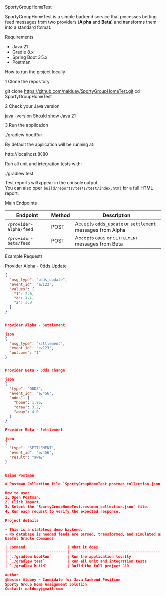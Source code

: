 SportyGroupHomeTest

SportyGroupHomeTest is a simple backend service that processes betting feed messages from two providers (**Alpha** and **Beta**) and transforms them into a standard format.


Requirements

- Java 21
- Gradle 8.x
- Spring Boot 3.5.x
- Postman

How to run the project locally

1 Clone the repository

git clone https://github.com/nalduey/SportyGroupHomeTest.git
cd SportyGroupHomeTest


2 Check your Java version

java -version
Should show Java 21


3 Run the application

./gradlew bootRun


By default the application will be running at:

http://localhost:8080


Run all unit and integration tests with:

./gradlew test

Test reports will appear in the console output.  
You can also open `build/reports/tests/test/index.html` for a full HTML report.


Main Endpoints

| Endpoint                  | Method | Description                                      |
|---------------------------|--------|--------------------------------------------------|
| `/provider-alpha/feed`    | POST   | Accepts `odds_update` or `settlement` messages from Alpha |
| `/provider-beta/feed`     | POST   | Accepts `ODDS` or `SETTLEMENT` messages from Beta |

Example Requests

Provider Alpha - Odds Update

```json
{
  "msg_type": "odds_update",
  "event_id": "ev123",
  "values": {
    "1": 2.0,
    "X": 3.1,
    "2": 3.8
  }
}


Provider Alpha - Settlement

json
{
  "msg_type": "settlement",
  "event_id": "ev123",
  "outcome": "1"
}


Provider Beta - Odds Change

json
{
  "type": "ODDS",
  "event_id": "ev456",
  "odds": {
    "home": 1.95,
    "draw": 3.2,
    "away": 4.0
  }
}

Provider Beta - Settlement

json
{
  "type": "SETTLEMENT",
  "event_id": "ev456",
  "result": "away"
}


Using Postman

A Postman Collection file `SportyGroupHomeTest.postman_collection.json` is included to help you test all endpoints easily.

How to use:
1. Open Postman.
2. Click Import.
3. Select the `SportyGroupHomeTest.postman_collection.json` file.
4. Run each request to verify the expected response.

Project details

- This is a stateless demo backend.
- No database is needed feeds are parsed, transformed, and simulated as if sent to a queue.
Useful Gradle Commands

| Command                   | What it does                               |
|---------------------------|--------------------------------------------|
| `./gradlew bootRun`       | Run the application locally                |
| `./gradlew test`          | Run all unit and integration tests         |
| `./gradlew build`         | Build the full project JAR                 |

Author
@Nestor Alduey - Candidate for Java Backend Position
Sporty Group Home Assignment Solution  
Contact: nalduey@gmail.com
